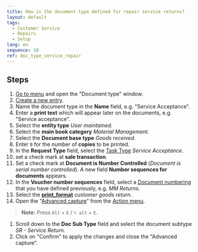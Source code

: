 ```yaml
---
title: How is the document type defined for repair service returns?
layout: default
tags:
  - Customer Service
  - Repairs
  - Setup
lang: en
sequence: 10
ref: doc_type_service_repair
---
```


## Steps
1. [Go to menu](menu) and open the "Document type" window.
2. [Create a new entry](New_Record_Window).
3. Name the document type in the **Name** field, e.g. "Service Acceptance".
4. Enter a **print text** which will appear later on the documents, e.g. "Service acceptance".
5. Select the **entity type** *User maintained*.
6. Select the **main book category** *Material Management*.
7. Select the **Document base type** *Goods received*.
8. Enter `0` for the number of **copies** to be printed.
9. In the **Request Type** field, select the [Task Type](Request_type_new) *Service Acceptance*.
10. set a check mark at **sale transaction**.
11. Set a check mark at **Document is Number Controlled** (*Document is serial number controlled*). A new field **Number sequences for documents** appears.
12. In the **Voucher number sequences** field, select a [Document numbering](Define_new_doc_sequence) that you have defined previously, e.g. *MM Returns*.
13. Select the [**print_format**](Add_print_format) *customer goods return*.
14. Open the "[Advanced capture](ViewModes#adv-edit)" from the [Action menu](StartAction#actions-menu).
>**Note:** Press `Alt` + `E` / `⌥ alt` + `E`.

1. Scroll down to the **Doc Sub Type** field and select the document subtype *SR - Service Return*.
2. Click on "Confirm" to apply the changes and close the "Advanced capture".
